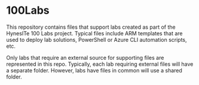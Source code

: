 # 100Labs

This repository contains files that support labs created as part of the HynesITe 100 Labs project. Typical files include ARM templates that are used to deploy lab solutions, PowerShell or Azure CLI automation scripts, etc. 

Only labs that require an external source for supporting files are represented in this repo. Typically, each lab requiring external files will have a separate folder. However, labs have files in common will use a shared folder.
